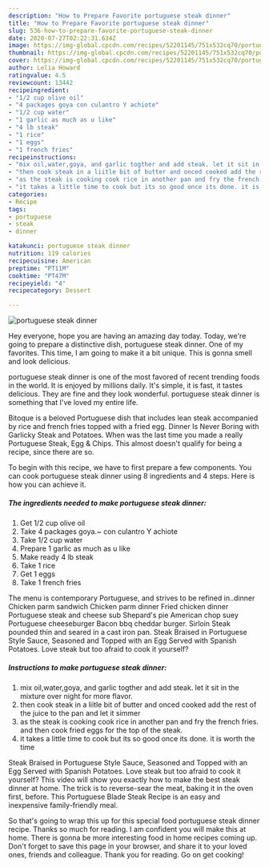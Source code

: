 ```yaml
---
description: "How to Prepare Favorite portuguese steak dinner"
title: "How to Prepare Favorite portuguese steak dinner"
slug: 536-how-to-prepare-favorite-portuguese-steak-dinner
date: 2020-07-27T02:22:31.634Z
image: https://img-global.cpcdn.com/recipes/52201145/751x532cq70/portuguese-steak-dinner-recipe-main-photo.jpg
thumbnail: https://img-global.cpcdn.com/recipes/52201145/751x532cq70/portuguese-steak-dinner-recipe-main-photo.jpg
cover: https://img-global.cpcdn.com/recipes/52201145/751x532cq70/portuguese-steak-dinner-recipe-main-photo.jpg
author: Lelia Howard
ratingvalue: 4.5
reviewcount: 13442
recipeingredient:
- "1/2 cup olive oil"
- "4 packages goya con culantro Y achiote"
- "1/2 cup water"
- "1 garlic as much as u like"
- "4 lb steak"
- "1 rice"
- "1 eggs"
- "1 french fries"
recipeinstructions:
- "mix oil,water,goya, and garlic togther and add steak. let it sit in the mixture over night for more flavor."
- "then cook steak in a liitle bit of butter and onced cooked add the rest of the juice to the pan and let it simmer"
- "as the steak is cooking cook rice in another pan and fry the french fries. and then cook fried eggs for the top of the steak."
- "it takes a little time to cook but its so good once its done. it is worth the time"
categories:
- Recipe
tags:
- portuguese
- steak
- dinner

katakunci: portuguese steak dinner 
nutrition: 119 calories
recipecuisine: American
preptime: "PT11M"
cooktime: "PT47M"
recipeyield: "4"
recipecategory: Dessert

---
```



![portuguese steak dinner](https://img-global.cpcdn.com/recipes/52201145/751x532cq70/portuguese-steak-dinner-recipe-main-photo.jpg)

Hey everyone, hope you are having an amazing day today. Today, we're going to prepare a distinctive dish, portuguese steak dinner. One of my favorites. This time, I am going to make it a bit unique. This is gonna smell and look delicious.

portuguese steak dinner is one of the most favored of recent trending foods in the world. It is enjoyed by millions daily. It's simple, it is fast, it tastes delicious. They are fine and they look wonderful. portuguese steak dinner is something that I've loved my entire life.

Bitoque is a beloved Portuguese dish that includes lean steak accompanied by rice and french fries topped with a fried egg. Dinner Is Never Boring with Garlicky Steak and Potatoes. When was the last time you made a really Portuguese Steak, Egg &amp; Chips. This almost doesn&#39;t qualify for being a recipe, since there are so.


To begin with this recipe, we have to first prepare a few components. You can cook portuguese steak dinner using 8 ingredients and 4 steps. Here is how you can achieve it.

<!--inarticleads1-->

##### The ingredients needed to make portuguese steak dinner:

1. Get 1/2 cup olive oil
1. Take 4 packages goya.~ con culantro Y achiote
1. Take 1/2 cup water
1. Prepare 1 garlic as much as u like
1. Make ready 4 lb steak
1. Take 1 rice
1. Get 1 eggs
1. Take 1 french fries


The menu is contemporary Portuguese, and strives to be refined in..dinner Chicken parm sandwich Chicken parm dinner Fried chicken dinner Portuguese steak and cheese sub Shepard&#39;s pie American chop suey Portuguese cheeseburger Bacon bbq cheddar burger. Sirloin Steak pounded thin and seared in a cast iron pan. Steak Braised in Portuguese Style Sauce, Seasoned and Topped with an Egg Served with Spanish Potatoes. Love steak but too afraid to cook it yourself? 

<!--inarticleads2-->

##### Instructions to make portuguese steak dinner:

1. mix oil,water,goya, and garlic togther and add steak. let it sit in the mixture over night for more flavor.
1. then cook steak in a liitle bit of butter and onced cooked add the rest of the juice to the pan and let it simmer
1. as the steak is cooking cook rice in another pan and fry the french fries. and then cook fried eggs for the top of the steak.
1. it takes a little time to cook but its so good once its done. it is worth the time


Steak Braised in Portuguese Style Sauce, Seasoned and Topped with an Egg Served with Spanish Potatoes. Love steak but too afraid to cook it yourself? This video will show you exactly how to make the best steak dinner at home. The trick is to reverse-sear the meat, baking it in the oven first, before. This Portuguese Blade Steak Recipe is an easy and inexpensive family-friendly meal. 

So that's going to wrap this up for this special food portuguese steak dinner recipe. Thanks so much for reading. I am confident you will make this at home. There is gonna be more interesting food in home recipes coming up. Don't forget to save this page in your browser, and share it to your loved ones, friends and colleague. Thank you for reading. Go on get cooking!

